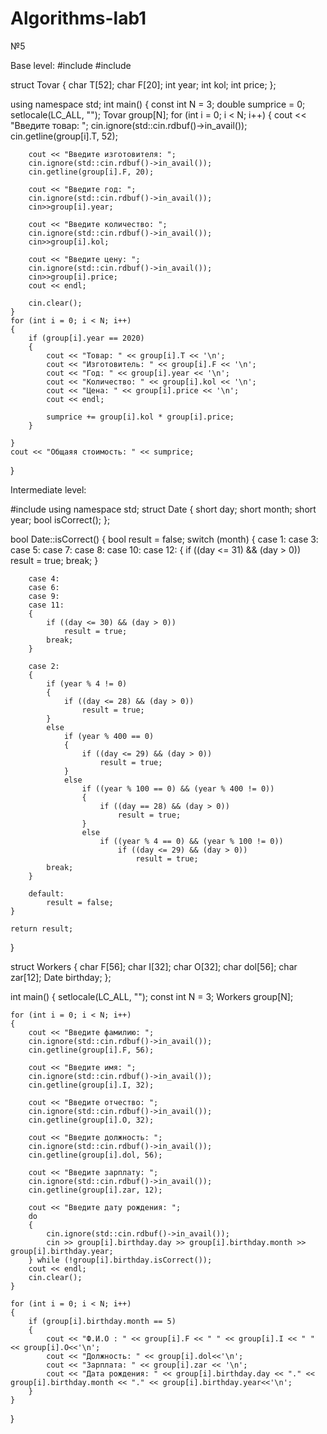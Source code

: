 # Algorithms-lab1
№5

  Base level:
    #include <iostream>
    #include <string>

struct Tovar
{
	char T[52];
	char F[20];
	int year;
	int kol;
	int price;
};

using namespace std;
int main()
{
	const int N = 3;
	double sumprice = 0;
	setlocale(LC_ALL, "");
	Tovar group[N];
	for (int i = 0; i < N; i++)
	{
		cout << "Введите товар: ";
		cin.ignore(std::cin.rdbuf()->in_avail());
		cin.getline(group[i].T, 52);

		cout << "Введите изготовителя: ";
		cin.ignore(std::cin.rdbuf()->in_avail());
		cin.getline(group[i].F, 20);

		cout << "Введите год: ";
		cin.ignore(std::cin.rdbuf()->in_avail());
		cin>>group[i].year;

		cout << "Введите количество: ";
		cin.ignore(std::cin.rdbuf()->in_avail());
		cin>>group[i].kol;

		cout << "Введите цену: ";
		cin.ignore(std::cin.rdbuf()->in_avail());
		cin>>group[i].price;
		cout << endl;

		cin.clear();
	}
	for (int i = 0; i < N; i++)
	{
		if (group[i].year == 2020)
		{
			cout << "Товар: " << group[i].T << '\n';
			cout << "Изготовитель: " << group[i].F << '\n';
			cout << "Год: " << group[i].year << '\n';
			cout << "Количество: " << group[i].kol << '\n';
			cout << "Цена: " << group[i].price << '\n';
			cout << endl;

			sumprice += group[i].kol * group[i].price;
		}
		
	}
	cout << "Общаяя стоимость: " << sumprice;
}

Intermediate level:

  #include <iostream>
using namespace std;
struct Date {
	short day;
	short month;
	short year;
	bool isCorrect();
};

bool Date::isCorrect()
{
	bool result = false;
	switch (month)
	{
		case 1:
		case 3:
		case 5:
		case 7:
		case 8:
		case 10:
		case 12:
		{
			if ((day <= 31) && (day > 0))
				result = true;
			break;
		}

		case 4:
		case 6:
		case 9:
		case 11:
		{
			if ((day <= 30) && (day > 0))
				result = true;
			break;
		}

		case 2:
		{
			if (year % 4 != 0)
			{
				if ((day <= 28) && (day > 0))
					result = true;
			}
			else
				if (year % 400 == 0)
				{
					if ((day <= 29) && (day > 0))
						result = true;
				}
				else
					if ((year % 100 == 0) && (year % 400 != 0))
					{
						if ((day == 28) && (day > 0))
							result = true;
					}
					else
						if ((year % 4 == 0) && (year % 100 != 0))
							if ((day <= 29) && (day > 0))
								result = true;
			break;
		}

		default:
			result = false;
	}

	return result;
}

struct Workers
{
	char F[56];
	char I[32];
	char O[32];
	char dol[56];
	char zar[12];
	Date birthday;
};

int main()
{
	setlocale(LC_ALL, "");
	const int N = 3;
	Workers group[N];

	for (int i = 0; i < N; i++)
	{
		cout << "Введите фамилию: ";
		cin.ignore(std::cin.rdbuf()->in_avail());
		cin.getline(group[i].F, 56);

		cout << "Введите имя: ";
		cin.ignore(std::cin.rdbuf()->in_avail());
		cin.getline(group[i].I, 32);

		cout << "Введите отчество: ";
		cin.ignore(std::cin.rdbuf()->in_avail());
		cin.getline(group[i].O, 32);

		cout << "Введите должность: ";
		cin.ignore(std::cin.rdbuf()->in_avail());
		cin.getline(group[i].dol, 56);

		cout << "Введите зарплату: ";
		cin.ignore(std::cin.rdbuf()->in_avail());
		cin.getline(group[i].zar, 12);

		cout << "Введите дату рождения: ";
		do 
		{
			cin.ignore(std::cin.rdbuf()->in_avail());
			cin >> group[i].birthday.day >> group[i].birthday.month >> group[i].birthday.year;
		} while (!group[i].birthday.isCorrect());
		cout << endl;
		cin.clear();
	}

	for (int i = 0; i < N; i++)
	{
		if (group[i].birthday.month == 5)
		{
			cout << "Ф.И.О : " << group[i].F << " " << group[i].I << " " << group[i].O<<'\n';
			cout << "Должность: " << group[i].dol<<'\n';
			cout << "Зарплата: " << group[i].zar << '\n';
			cout << "Дата рождения: " << group[i].birthday.day << "." << group[i].birthday.month << "." << group[i].birthday.year<<'\n';
		}
	}
}


